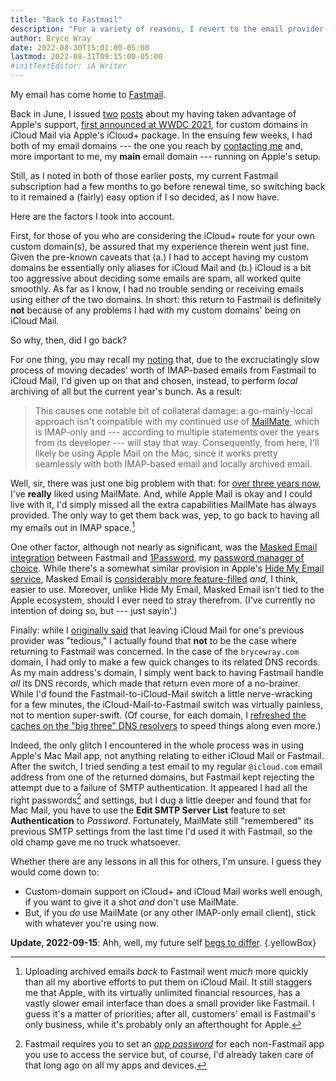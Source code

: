 ```yaml
---
title: "Back to Fastmail"
description: "For a variety of reasons, I revert to the email provider I’ve trusted for nearly five years — and an email client I’ve loved for over three years."
author: Bryce Wray
date: 2022-08-30T15:01:00-05:00
lastmod: 2022-08-31T09:15:00-05:00
#initTextEditor: iA Writer
---
```


My email has come home to [Fastmail](https://fastmail.com).

Back in June, I issued [two](/posts/2022/06/using-icloud-mail-custom-domain/) [posts](/posts/2022/06/using-icloud-mail-custom-domain-following-up/) about my having taken advantage of Apple's support, [first announced at WWDC 2021](https://9to5mac.com/2021/06/07/custom-domain-names-are-coming-to-icloud-mail-with-icloud/), for custom domains in iCloud Mail via Apple's iCloud+ package. In the ensuing few weeks, I had both of my email domains --- the one you reach by [contacting me](/contact/) and, more important to me, my **main** email domain --- running on Apple's setup.

Still, as I noted in both of those earlier posts, my current Fastmail subscription had a few months to go before renewal time, so switching back to it remained a (fairly) easy option if I so decided, as I now have.

Here are the factors I took into account.

First, for those of you who are considering the iCloud+ route for your own custom domain(s), be assured that my experience therein went just fine. Given the pre-known caveats that (a.) I had to accept having my custom domains be essentially only aliases for iCloud Mail and (b.) iCloud is a bit too aggressive about deciding some emails are spam, all worked quite smoothly. As far as I know, I had no trouble sending or receiving emails using either of the two domains. In short: this return to Fastmail is definitely **not** because of any problems I had with my custom domains' being on iCloud Mail.

So why, then, did I go back?

For one thing, you may recall my [noting](/posts/2022/06/using-icloud-mail-custom-domain-following-up/) that, due to the excruciatingly slow process of moving decades' worth of IMAP-based emails from Fastmail to iCloud Mail, I'd given up on that and chosen, instead, to perform *local* archiving of all but the current year's bunch. As a result:

> This causes one notable bit of collateral damage: a go-mainly-local approach isn't compatible with my continued use of [MailMate](https://freron.com), which is IMAP-only and --- according to multiple statements over the years from its developer --- will stay that way. Consequently, from here, I'll likely be using Apple Mail on the Mac, since it works pretty seamlessly with both IMAP-based email and locally archived email.

Well, sir, there was just one big problem with that: for [over three years now](/posts/2019/06/ahoy-mate/), I've **really** liked using MailMate. And, while Apple Mail is okay and I could live with it, I'd simply missed all the extra capabilities MailMate has always provided. The only way to get them back was, yep, to go back to having all my emails out in IMAP space.[^AvsFM]

[^AvsFM]: Uploading archived emails *back* to Fastmail went *much* more quickly than all my abortive efforts to put them on iCloud Mail. It still staggers me that Apple, with its virtually unlimited financial resources, has a vastly slower email interface than does a small provider like Fastmail. I guess it's a matter of priorities; after all, customers' email is Fastmail's only business, while it's probably only an afterthought for Apple.

One other factor, although not nearly as significant, was the [Masked Email integration](https://blog.1password.com/fastmail-masked-email/) between Fastmail and [1Password](https://1password.com), my [password manager of choice](/posts/2022/05/gems-in-rough-18/#loose-ends). While there's a somewhat similar provision in Apple's [Hide My Email service](https://support.apple.com/en-us/HT210425), Masked Email is [considerably more feature-filled](https://www.coywolf.news/productivity/fastmail-masked-email-privacy-service-1password-integration/) *and*, I think, easier to use. Moreover, unlike Hide My Email, Masked Email isn't tied to the Apple ecosystem, should I ever need to stray therefrom. (I've currently no intention of doing so, but --- just sayin'.)

Finally: while I [originally said](/posts/2022/06/using-icloud-mail-custom-domain/#as-always%2C-reality-ain%E2%80%99t-pretty) that leaving iCloud Mail for one's previous provider was "tedious," I actually found that **not** to be the case where returning to Fastmail was concerned. In the case of the `brycewray.com` domain, I had only to make a few quick changes to its related DNS records. As my main address's domain, I simply went back to having Fastmail handle *all* its DNS records, which made that return even more of a no-brainer. While I'd found the Fastmail-to-iCloud-Mail switch a little nerve-wracking for a few minutes, the iCloud-Mail-to-Fastmail switch was virtually painless, not to mention super-swift. (Of course, for each domain, I [refreshed the caches on the "big three" DNS resolvers](/posts/2020/12/gems-in-rough/#dns-cache%3F-what-dns-cache%3F) to speed things along even more.)

Indeed, the only glitch I encountered in the whole process was in using Apple's Mac Mail app, not anything relating to either iCloud Mail or Fastmail. After the switch, I tried sending a test email to my regular `@icloud.com` email address from one of the returned domains, but Fastmail kept rejecting the attempt due to a failure of SMTP authentication. It appeared I had all the right passwords[^FMPW] and settings, but I dug a little deeper and found that for Mac Mail, you have to use the **Edit SMTP Server List** feature to set **Authentication** to *Password*. Fortunately, MailMate still "remembered" its previous SMTP settings from the last time I'd used it with Fastmail, so the old champ gave me no truck whatsoever.

[^FMPW]: Fastmail requires you to set an [*app password*](https://www.fastmail.help/hc/en-us/articles/360058752854) for each non-Fastmail app you use to access the service but, of course, I'd already taken care of that long ago on all my apps and devices.

Whether there are any lessons in all this for others, I'm unsure. I guess they would come down to:

- Custom-domain support on iCloud+ and iCloud Mail works well enough, if you want to give it a shot *and* don't use MailMate.
- But, if you *do* use MailMate (or any other IMAP-only email client), stick with whatever you're using now.

**Update, 2022-09-15**: Ahh, well, my future self [begs to differ](/posts/2022/09/using-icloud-mail-custom-domain-return).
{.yellowBox}
